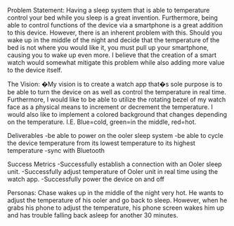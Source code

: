 Problem Statement:
Having a sleep system that is able to temperature control your bed while you sleep is a great invention. Furthermore, being able to control functions of the device via a smartphone is a great addition to this device. However, there is an inherent problem with this. Should you wake up in the middle of the night and decide that the temperature of the bed is not where you would like it, you must pull up your smartphone, causing you to wake up even more. I believe that the creation of a smart watch would somewhat mitigate this problem while also adding more value to the device itself. 

The Vision:
�My vision is to create a watch app that�s sole purpose is to be able to turn the device on as well as control the temperature in real time. Furthermore, I would like to be able to utilize the rotating bezel of my watch face as a physical means to increment or decrement the temperature. I would also like to implement a colored background that changes depending on the temperature. I.E. Blue=cold, green=in the middle, red=hot. 


Deliverables
-be able to power on the ooler sleep system
-be able to cycle the device temperature from its lowest temperature to its highest temperature
-sync with Bluetooth  


Success Metrics
-Successfully establish a connection with an Ooler sleep unit.
-Successfully adjust temperature of Ooler unit in real time using the watch app.
-Successfully power the device on and off

Personas:
Chase wakes up in the middle of the night very hot. He wants to adjust the temperature of his ooler and go back to sleep. However, when he grabs his phone to adjust the temperature, his phone screen wakes him up and has trouble falling back asleep for another 30 minutes.
